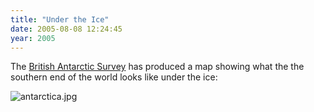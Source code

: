 ```yaml
---
title: "Under the Ice"
date: 2005-08-08 12:24:45
year: 2005
---
```

The <a href="http://www.antarctica.ac.uk/">British Antarctic Survey</a> has produced a map showing what the the southern end of the world looks like under the ice:

<img alt="antarctica.jpg" id="image509" src="{{'/files/2006/06/antarctica.jpg' | relative_url}}" class="centered">
